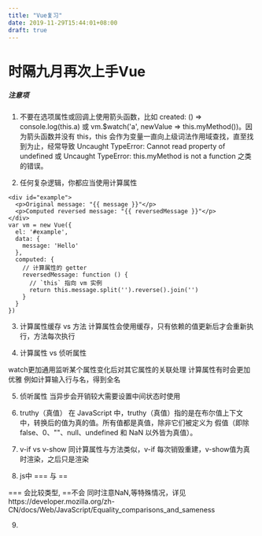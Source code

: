```yaml
---
title: "Vue复习"
date: 2019-11-29T15:44:01+08:00
draft: true
---
```

# 时隔九月再次上手Vue

##### 注意项

1. 不要在选项属性或回调上使用箭头函数，比如 created: () => console.log(this.a) 或 vm.$watch('a', newValue => this.myMethod())。因为箭头函数并没有 this，this 会作为变量一直向上级词法作用域查找，直至找到为止，经常导致 Uncaught TypeError: Cannot read property of undefined 或 Uncaught TypeError: this.myMethod is not a function 之类的错误。

2. 任何复杂逻辑，你都应当使用计算属性
````
<div id="example">
  <p>Original message: "{{ message }}"</p>
  <p>Computed reversed message: "{{ reversedMessage }}"</p>
</div>
var vm = new Vue({
  el: '#example',
  data: {
    message: 'Hello'
  },
  computed: {
    // 计算属性的 getter
    reversedMessage: function () {
      // `this` 指向 vm 实例
      return this.message.split('').reverse().join('')
    }
  }
})
````

3. 计算属性缓存 vs 方法
计算属性会使用缓存，只有依赖的值更新后才会重新执行，方法每次执行

4. 计算属性 vs 侦听属性

watch更加通用监听某个属性变化后对其它属性的关联处理
计算属性有时会更加优雅
例如计算输入行与名，得到全名

5. 侦听属性
当异步会开销较大需要设置中间状态时使用

6. truthy（真值）
在 JavaScript 中，truthy（真值）指的是在布尔值上下文中，转换后的值为真的值。所有值都是真值，除非它们被定义为 假值（即除 false、0、""、null、undefined 和 NaN 以外皆为真值）。

7. v-if vs v-show
同计算属性与方法类似，v-if 每次销毁重建，v-show值为真时渲染，之后只是渲染

8. js中 === 与 == 

=== 会比较类型, ==不会
同时注意NaN,等特殊情况，详见https://developer.mozilla.org/zh-CN/docs/Web/JavaScript/Equality_comparisons_and_sameness

9. 